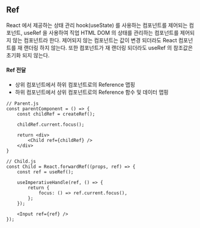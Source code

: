 ## Ref

React 에서 제공하는 상태 관리 hook(useState) 를 사용하는 컴포넌트를 제어되는 컴포넌트, useRef 을 사용하여 직업 HTML DOM 의 상태를 관리하는 컴포넌트를 제어되지 않는 컴포넌트라 한다.
제어되지 않는 컴포넌트는 값이 변경 되더라도 React 컴포넌트를 재 랜더링 하지 않는다. 또한 컴포넌트가 재 랜더링 되더라도 useRef 의 참조값은 초기화 되지 않는다.

#### Ref 전달

- 상위 컴포넌트에서 하위 컴포넌트로의 Reference 맵핑
- 하위 컴포넌트에서 상위 컴포넌트로의 Reference 함수 및 데이터 맵핑

```
// Parent.js
const parentComponent = () => {
    const childRef = createRef();

    childRef.current.focus();

    return <div>
        <Child ref={childRef} />
    </div>
}

// Child.js
const Child = React.forwardRef((props, ref) => {
    const ref = useRef();

    useImperativeHandle(ref, () => {
        return {
            focus: () => ref.current.focus(),
        };
    });

    <Input ref={ref} />
});
```